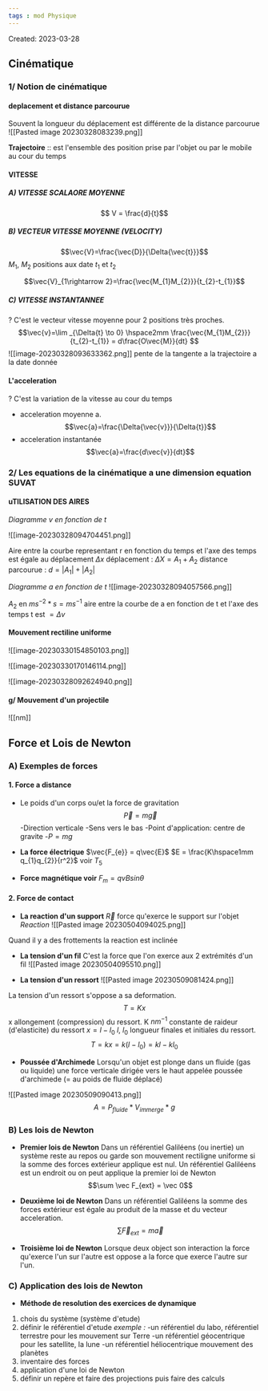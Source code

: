 ```yaml
---
tags : mod Physique
---
```

Created: 2023-03-28

## Cinématique

### 1/ **Notion de cinématique**

#### deplacement et distance parcourue 
Souvent la longueur du déplacement est différente de la distance parcourue
![[Pasted image 20230328083239.png]]

**Trajectoire** :: est l'ensemble des position prise par l'objet ou par le mobile au cour du temps

#### VITESSE 
##### A) VITESSE SCALAORE MOYENNE
$$ V = \frac{d}{t}$$
##### B) VECTEUR VITESSE MOYENNE (VELOCITY)
$$\vec{V}=\frac{\vec{D}}{\Delta{\vec{t}}}$$
$M_1$, $M_2$ positions aux date $t_1$ et $t_2$

$$\vec{V}_{1\rightarrow 2}=\frac{\vec{M_{1}M_{2}}}{t_{2}-t_{1}}$$
##### C) VITESSE INSTANTANNEE 
?
C'est le vecteur vitesse moyenne pour 2 positions très proches.
$$\vec{v}=\lim _{\Delta{t} \to 0} \hspace2mm \frac{\vec{M_{1}M_{2}}}{t_{2}-t_{1}} = d\frac{O\vec{M}}{dt} $$ 
![[image-20230328093633362.png]]
pente de la tangente a la trajectoire a la date donnée

#### L'acceleration
?
C'est la variation de la vitesse au cour du temps


- acceleration moyenne a.
$$\vec{a}=\frac{\Delta{\vec{v}}}{\Delta{t}}$$
- acceleration instantanée
$$\vec{a}=\frac{d\vec{v}}{dt}$$
### 2/ **Les equations de la cinématique a une dimension equation SUVAT**

#### uTILISATION DES AIRES
*Diagramme v en fonction de t*

![[image-20230328094704451.png]]



Aire entre la courbe representant r en fonction du temps et l'axe des temps est égale au déplacement  $\Delta{x}$ 
déplacement : $\Delta{X}=A_{1}+A_{2}$
distance parcourue : $d= \lvert A_{1} \rvert + \lvert A_{2} \rvert$ 

*Diagramme a en fonction de t*
![[image-20230328094057566.png]]

$A_{2}$ en $ms^{-2}*s=ms^{-1}$ 
aire entre la courbe de a en fonction de t et l'axe des temps t est $=\Delta{v}$ 

#### Mouvement rectiline uniforme

![[image-20230330154850103.png]]

![[image-20230330170146114.png]]



![[image-20230328092624940.png]]

#### g/ Mouvement d'un projectile

![[nm]]




## Force et Lois de Newton

### **A)** Exemples de forces

#### 1. Force a distance 
- Le poids d'un corps ou/et la force de gravitation 
$$\vec{P} = m\vec{g}$$
-Direction verticale 
-Sens vers le bas
-Point d'application: centre de gravite
-$P=mg$

- **La force électrique**
$\vec{F_{e}} = q\vec{E}$        $E = \frac{K\hspace1mm q_{1}q_{2}}{r^2}$ voir $T_{5}$ 

- **Force magnétique voir**
$F_{m}=qvBsin\theta$ 

#### 2. Force de contact
- **La reaction d'un support**
$\vec{R}$ force qu'exerce le support sur l'objet *Reaction* 
![[Pasted image 20230504094025.png]] 

Quand il y a des frottements la reaction est inclinée

- **La tension d'un fil**
C'est la force que l'on exerce aux 2 extrémités d'un fil
![[Pasted image 20230504095510.png]]


- **La tension d'un ressort**
![[Pasted image 20230509081424.png]]

La tension d'un ressort s'oppose a sa deformation.
$$T = Kx$$
x allongement (compression) du ressort.
K $nm^{-1}$ constante de raideur (d'elasticite) du ressort
$x=l-l_{0}$  $l$, $l_0$  longueur finales et initiales du ressort.
$$ T = kx= k(l-l_{0}) = kl - kl_{0} $$
 - **Poussée d'Archimede**
 Lorsqu'un objet est plonge dans un fluide (gas ou liquide) une force verticale dirigée vers le haut appelée poussée d'archimede (= au poids de fluide déplacé)
 
![[Pasted image 20230509090413.png]]
$$A = P_{fluide} * V_{immerge}*g$$
### **B)** Les lois de Newton

- **Premier lois de Newton** 
Dans un référentiel Galiléens (ou inertie) un système reste au repos ou garde son mouvement rectiligne uniforme si la somme des forces extérieur applique est nul.
Un référentiel Galiléens est un endroit ou on peut applique la premier loi de Newton
$$\sum \vec F_{ext} = \vec 0$$

- **Deuxième loi de Newton**
Dans un référentiel Galiléens la somme des forces extérieur est égale au produit de la masse et du vecteur acceleration.
$$\sum \vec F_{ext} = m\vec a$$
- **Troisième loi de Newton**
Lorsque deux object son interaction la force qu'exerce l'un sur l'autre est oppose a la force que exerce l'autre sur l'un.

### **C)** Application des lois de Newton

- **Méthode de resolution des exercices de dynamique**
1. chois du système (système d'etude)
2. définir le référentiel d'etude
*exemple :* 
-un référentiel du labo, référentiel terrestre pour les mouvement sur Terre
-un référentiel géocentrique pour les satellite, la lune
-un référentiel héliocentrique mouvement des planètes
3. inventaire des forces
4. application d'une loi de Newton
5. définir un repère et faire des projections puis faire des calculs

